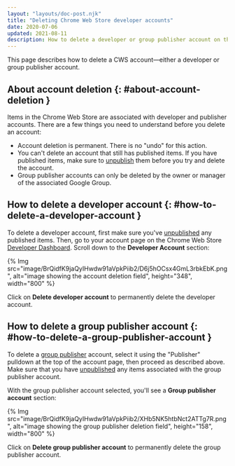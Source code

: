 ```yaml
---
layout: "layouts/doc-post.njk"
title: "Deleting Chrome Web Store developer accounts"
date: 2020-07-06
updated: 2021-08-11
description: How to delete a developer or group publisher account on the Chrome Web Store.
---
```


This page describes how to delete a CWS account—either a developer or group publisher account.

## About account deletion {: #about-account-deletion }

Items in the Chrome Web Store are associated with developer and publisher accounts. There are a few
things you need to understand before you delete an account:

- Account deletion is permanent. There is no "undo" for this action.
- You can't delete an account that still has published items. If you have published items, make sure
  to [unpublish][unpublish] them before you try and delete the account.
- Group publisher accounts can only be deleted by the owner or manager of the associated Google
  Group.

## How to delete a developer account {: #how-to-delete-a-developer-account }

To delete a developer account, first make sure you've [unpublished][unpublish] any published items. Then, go to
your account page on the Chrome Web Store [Developer Dashboard][dev-dashboard]. Scroll down to the **Developer
Account** section:

{% Img src="image/BrQidfK9jaQyIHwdw91aVpkPiib2/D6j5hOCsx4GmL3rbkEbK.png", alt="image showing the account deletion field", height="348", width="800" %}

Click on **Delete developer account** to permanently delete the developer account.

## How to delete a group publisher account {: #how-to-delete-a-group-publisher-account }

To delete a [group publisher][group-publisher] account, select it using the "Publisher" pulldown at the top of the
account page, then proceed as described above. Make sure that you have [unpublished][unpublish] any items
associated with the group publisher account.

With the group publisher account selected, you'll see a **Group publisher account** section:

{% Img src="image/BrQidfK9jaQyIHwdw91aVpkPiib2/XHb5NK5htbNct2ATTg7R.png", alt="image showing the group publisher deletion field", height="158", width="800" %}

Click on **Delete group publisher account** to permanently delete the group publisher account.

[dev-dashboard]: https://chrome.google.com/webstore/devconsole
[group-publisher]: /docs/webstore/group-publishers/
[unpublish]: /docs/webstore/faq/#faq-listing-03
